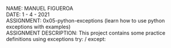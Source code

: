 NAME: MANUEL FIGUEROA\
DATE: 1 - 4 - 2021\
ASSIGNMENT: 0x05-python-exceptions (learn how to use python exceptions with examples)\
ASSIGNMENT DESCRIPTION: This project contains some practice definitions using exceptions 
try: / except:
